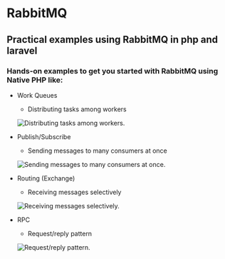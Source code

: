 # RabbitMQ

## Practical examples using RabbitMQ in php and laravel

### Hands-on examples to get you started with RabbitMQ using Native PHP like:

- Work Queues
  - Distributing tasks among workers

  ![Distributing tasks among workers.](https://www.rabbitmq.com/img/tutorials/python-two.png)

- Publish/Subscribe
  - Sending messages to many consumers at once

  ![Sending messages to many consumers at once.](https://www.rabbitmq.com/img/tutorials/python-three.png)

- Routing (Exchange)
  - Receiving messages selectively

  ![Receiving messages selectively.](https://www.rabbitmq.com/img/tutorials/python-four.png)

- RPC
  - Request/reply pattern

  ![Request/reply pattern.](https://www.rabbitmq.com/img/tutorials/python-six.png)
